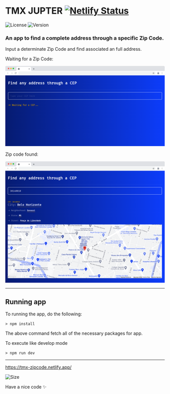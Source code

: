 # TMX JUPTER [![Netlify Status](https://api.netlify.com/api/v1/badges/06950f3e-dcae-40c1-afb2-c23e4e0b54f4/deploy-status)](https://app.netlify.com/sites/melodious-lokum-a1bdb6/deploys)

![License](https://img.shields.io/github/license/tjmelo/tmx-jupter)
![Version](https://img.shields.io/github/v/release/tjmelo/tmx-jupter)

### An app to find a complete address through a specific Zip Code.
Input a determinate Zip Code and find associated an full address.

Waiting for a Zip Code:

![Preview](https://github.com/tjmelo/tmx-jupter/blob/main/public/screen2.png)

Zip code found:

![Preview](https://github.com/tjmelo/tmx-jupter/blob/main/public/screen1.png)



---

## Running app
To running the app, do the following:

```
> npm install
```
The above command fetch all of the necessary packages for app.

To execute like develop mode

```
> npm run dev
```

---

https://tmx-zipcode.netlify.app/

![Size](https://img.shields.io/github/languages/code-size/tjmelo/tmx-jupter)

Have a nice code :sparkles:
